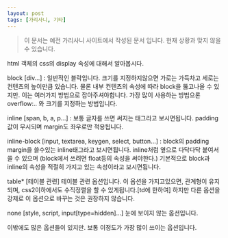 ```yaml
---
layout: post
tags: [가리사니, 기타]
---
```


> 이 문서는 예전 가리사니 사이트에서 작성된 문서 입니다.
현재 상황과 맞지 않을 수 있습니다.


html 객체의 css의 display 속성에 대해서 알아봅시다.

block [div...] :
일반적인 블락입니다.
크기를 지정하지않으면 가로는 가득차고 세로는 컨텐츠의 높이만큼 있습니다.
물론 내부 컨텐츠의 속성에 따라 block을 뚫고나올 수 있지만. 이는 여러가지 방법으로 잡아주셔야합니다.
가장 많이 사용하는 방법으론 overflow:.. 와 크기를 지정하는 방법입니다.

inline [span, b, a, p...] :
보통 글자를 쓰면 써지는 태그라고 보시면됩니다.
padding값이 무시되며 margin도 좌우로만 적용됩니다.

inline-block [input, textarea, keygen, select, button...] :
block의 padding margin을 쓸수있는 inline태그라고 보시면됩니다. inline처럼 옆으로 다닥다닥 붙여서 쓸 수 있으며 (block에서 쓰려면 float등의 속성을 써야한다.) 기본적으로 block과 inline의 속성을 적절히 가지고 있는 속성이라고 보시면됩니다.

table* [테이블 관련]
테이블 관련 옵션입니다. 이 옵션을 가지고있으면, 관계형이 유지되며, css2이하에서도 수직정렬을 할 수 있게됩니다.[td에 한하여] 하지만 다른 옵션을 강제로 이 옵션으로 바꾸는 것은 권장하지 않습니다.

none [style, script, input[type=hidden]...]
눈에 보이지 않는 옵션입니다.

이밖에도 많은 옵션들이 있지만. 보통 이정도가 가장 많이 쓰이는 옵션입니다.
